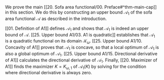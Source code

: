 We prove the main [[20. Sofa area functional/00. Preface#^thm-main-cap]] in this section. We do this by constructing an upper bound $\mathcal{A}_1$ of the sofa area functional $\mathcal{A}$ as described in the introduction.

[[01. Definition of A1]] defines $\mathcal{A}_1$ and shows that $\mathcal{A}_1$ is indeed an upper bound of $\mathcal{A}$. [[25. Upper bound A1/03. A1 is quadratic]] establishes that $\mathcal{A}_1$ is a quadratic functional on its domain $\mathcal{K}_\omega$. [[25. Upper bound A1/10. Concavity of A1]] proves that $\mathcal{A}_1$ is concave, so that a local optimum of $\mathcal{A}_1$ is also a global optimum of $\mathcal{A}_1$. [[25. Upper bound A1/15. Directional derivative of A1]] calculates the directional derivative of $\mathcal{A}_1$. Finally, [[20. Maximizer of A1]] finds the maximizer $K = K_{\omega, 1}$ of $\mathcal{A}_1(K)$ by solving for the condition where directional derivative is always zero.